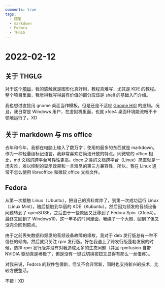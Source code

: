 ```yaml
---
comments: true
tags:
  - 随笔
  - markdown
  - Fedora
  - THGLG
---
```


# 2022-02-12

## 关于 THGLG

对于这个[项目](https://linuxhitchhiker.github.io/THGLG/)，我的感触就是图形化真好用，教程真难写，尤其是 KDE 的教程。整个项目里面，我觉得我写得最有价值的部分应该是 shell 的基础入门介绍。

我也想过直接用 gnome 桌面当作模板，但是还是不适应 [Gnome HIG](https://developer.gnome.org/hig/) 的逻辑。况且，我日常是 Windows 用户，在虚拟机里面，也就 xfce4 桌面环境能流畅不卡顿地运行了。XD

## 关于 markdown 与 ms office

去年和今年，我都在电脑上输入了数万字；使用的最多的东西就是 markdown。作为一种轻量级标记语言，我非常喜欢它简洁开放的特点。同微软的 office 相比，md 文档的跨平台可靠性更高。docx 之类的文档跨平台（Linux）简直就是一场灾难，难以控制的显示效果和一言难尽的第三方兼容性，所以，我在 Linux 通常不怎么使用 libreoffice 和微软 office 文档文件。

## Fedora

从第一次接触 Linux（Ubuntu），把自己的资料库炸了，到第一次成功运行 Linux（Linux Mint）。随后接触到华丽的 KDE（Kubuntu），然后因为频发的音频设备问题转到了 openSUSE。之后由于一些原因又迁移到了 Fedora Spin（Xfce4）。最终又回到了 Windows10，这一年多的时间里面，我绕了一个大圈，回到了但又没完全回到原点。

由于之前丢失数据和频发的音频设备故障的缘故，我对于 deb 发行版总有一种不信任的倾向，然后就只关注 rpm 发行版。好在我遇上了跨发行版蓬勃发展的时候，选择 rpm 发行版并没有对我造成太多的生态问题（并且 rpmfusion 自带 NVIDIA 驱动真是棒极了，但是没有一键式切换按钮又显得有那么一丝蛋疼）。

对我来说，Fedora 的软件包很新，但又不会非常新，同时也支持新兴的技术，比较方便整活。

不错！XD